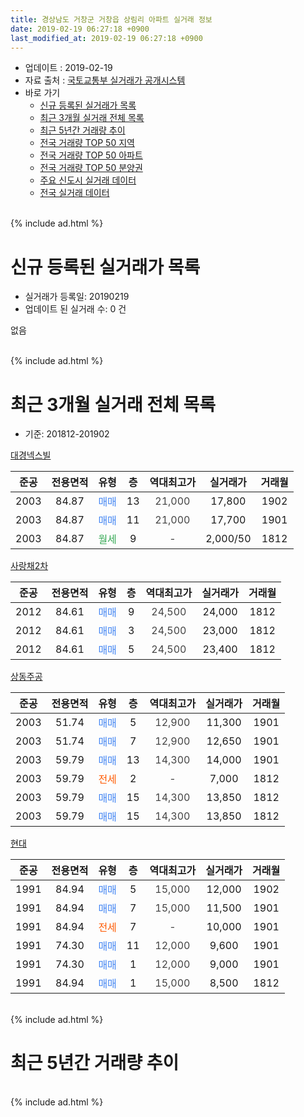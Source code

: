 ```yaml
---
title: 경상남도 거창군 거창읍 상림리 아파트 실거래 정보
date: 2019-02-19 06:27:18 +0900
last_modified_at: 2019-02-19 06:27:18 +0900
---
```


* 업데이트 : 2019-02-19
* 자료 출처 : [국토교통부 실거래가 공개시스템](http://rt.molit.go.kr)
* 바로 가기
    * [신규 등록된 실거래가 목록](#신규-등록된-실거래가-목록)
    * [최근 3개월 실거래 전체 목록](#최근-3개월-실거래-전체-목록)
    * [최근 5년간 거래량 추이](#최근-5년간-거래량-추이)
    * [전국 거래량 TOP 50 지역](https://inasie.github.io/apt-trade-info/최근-3개월-전국에서-가장-거래가-많이-발생한-지역)
    * [전국 거래량 TOP 50 아파트](https://inasie.github.io/apt-trade-info/최근-3개월-전국에서-가장-거래가-많이-발생한-아파트)
    * [전국 거래량 TOP 50 분양권](https://inasie.github.io/apt-trade-info/최근-3개월-전국에서-가장-거래가-많이-발생한-분양권)
    * [주요 신도시 실거래 데이터](https://inasie.github.io/apt-trade-info/주요-신도시)
    * [전국 실거래 데이터](https://inasie.github.io/apt-trade-info/전국)
<br>
{% include ad.html %}
<br>

# 신규 등록된 실거래가 목록
* 실거래가 등록일: 20190219
* 업데이트 된 실거래 수: 0 건

없음

<br>
{% include ad.html %}
<br>

# 최근 3개월 실거래 전체 목록
* 기준: 201812-201902


[대경넥스빌](https://search.naver.com/search.naver?query=%EA%B2%BD%EC%83%81%EB%82%A8%EB%8F%84+%EA%B1%B0%EC%B0%BD%EA%B5%B0+%EA%B1%B0%EC%B0%BD%EC%9D%8D+%EC%83%81%EB%A6%BC%EB%A6%AC+%EB%8C%80%EA%B2%BD%EB%84%A5%EC%8A%A4%EB%B9%8C)

|준공|전용면적|유형|층|역대최고가|실거래가|거래월|
|:---:|:---:|:---:|:---:|:---:|:---:|:---:|
|2003|84.87|<span style="color:#4285f3">매매</span>|13|<span style="color:#444444">21,000</span>|17,800|1902|
|2003|84.87|<span style="color:#4285f3">매매</span>|11|<span style="color:#444444">21,000</span>|17,700|1901|
|2003|84.87|<span style="color:#34a853">월세</span>|9|<span style="color:#444444">-</span>|2,000/50|1812|

[사랑채2차](https://search.naver.com/search.naver?query=%EA%B2%BD%EC%83%81%EB%82%A8%EB%8F%84+%EA%B1%B0%EC%B0%BD%EA%B5%B0+%EA%B1%B0%EC%B0%BD%EC%9D%8D+%EC%83%81%EB%A6%BC%EB%A6%AC+%EC%82%AC%EB%9E%91%EC%B1%842%EC%B0%A8)

|준공|전용면적|유형|층|역대최고가|실거래가|거래월|
|:---:|:---:|:---:|:---:|:---:|:---:|:---:|
|2012|84.61|<span style="color:#4285f3">매매</span>|9|<span style="color:#444444">24,500</span>|24,000|1812|
|2012|84.61|<span style="color:#4285f3">매매</span>|3|<span style="color:#444444">24,500</span>|23,000|1812|
|2012|84.61|<span style="color:#4285f3">매매</span>|5|<span style="color:#444444">24,500</span>|23,400|1812|

[상동주공](https://search.naver.com/search.naver?query=%EA%B2%BD%EC%83%81%EB%82%A8%EB%8F%84+%EA%B1%B0%EC%B0%BD%EA%B5%B0+%EA%B1%B0%EC%B0%BD%EC%9D%8D+%EC%83%81%EB%A6%BC%EB%A6%AC+%EC%83%81%EB%8F%99%EC%A3%BC%EA%B3%B5)

|준공|전용면적|유형|층|역대최고가|실거래가|거래월|
|:---:|:---:|:---:|:---:|:---:|:---:|:---:|
|2003|51.74|<span style="color:#4285f3">매매</span>|5|<span style="color:#444444">12,900</span>|11,300|1901|
|2003|51.74|<span style="color:#4285f3">매매</span>|7|<span style="color:#444444">12,900</span>|12,650|1901|
|2003|59.79|<span style="color:#4285f3">매매</span>|13|<span style="color:#444444">14,300</span>|14,000|1901|
|2003|59.79|<span style="color:#ff5a00">전세</span>|2|<span style="color:#444444">-</span>|7,000|1812|
|2003|59.79|<span style="color:#4285f3">매매</span>|15|<span style="color:#444444">14,300</span>|13,850|1812|
|2003|59.79|<span style="color:#4285f3">매매</span>|15|<span style="color:#444444">14,300</span>|13,850|1812|

[현대](https://search.naver.com/search.naver?query=%EA%B2%BD%EC%83%81%EB%82%A8%EB%8F%84+%EA%B1%B0%EC%B0%BD%EA%B5%B0+%EA%B1%B0%EC%B0%BD%EC%9D%8D+%EC%83%81%EB%A6%BC%EB%A6%AC+%ED%98%84%EB%8C%80)

|준공|전용면적|유형|층|역대최고가|실거래가|거래월|
|:---:|:---:|:---:|:---:|:---:|:---:|:---:|
|1991|84.94|<span style="color:#4285f3">매매</span>|5|<span style="color:#444444">15,000</span>|12,000|1902|
|1991|84.94|<span style="color:#4285f3">매매</span>|7|<span style="color:#444444">15,000</span>|11,500|1901|
|1991|84.94|<span style="color:#ff5a00">전세</span>|7|<span style="color:#444444">-</span>|10,000|1901|
|1991|74.30|<span style="color:#4285f3">매매</span>|11|<span style="color:#444444">12,000</span>|9,600|1901|
|1991|74.30|<span style="color:#4285f3">매매</span>|1|<span style="color:#444444">12,000</span>|9,000|1901|
|1991|84.94|<span style="color:#4285f3">매매</span>|1|<span style="color:#444444">15,000</span>|8,500|1812|


<br>
{% include ad.html %}
<br>

# 최근 5년간 거래량 추이


<div style="width:100%;">
    <canvas id="deal_progress" height="200"></canvas>
</div>

<script>
new Chart(document.getElementById("deal_progress"), {
    type: 'line',
    data: {
        labels: ['201402','201403','201404','201405','201406','201407','201408','201409','201410','201411','201412','201501','201502','201503','201504','201505','201506','201507','201508','201509','201510','201511','201512','201601','201602','201603','201604','201605','201606','201607','201608','201609','201610','201611','201612','201701','201702','201703','201704','201705','201706','201707','201708','201709','201710','201711','201712','201801','201802','201803','201804','201805','201806','201807','201808','201809','201810','201811','201812','201901','201902'],
        datasets: [{
            label: '매매',
            pointRadius: 1,
            data: [6, 7, 7, 3, 4, 8, 3, 2, 5, 4, 7, 6, 4, 6, 8, 14, 3, 4, 6, 4, 10, 4, 7, 15, 6, 7, 12, 9, 10, 7, 5, 7, 5, 5, 8, 5, 7, 8, 3, 2, 5, 5, 5, 4, 4, 13, 9, 6, 13, 14, 10, 6, 11, 3, 6, 5, 5, 5, 6, 7, 2],
            borderColor: "rgba(255, 201, 14, 1)",
            backgroundColor: "rgba(255, 201, 14, 0.5)",
            fill: false,
            lineTension: 0
        },{
            label: '전월세',
            pointRadius: 1,
            data: [3, 3, 0, 0, 2, 2, 0, 1, 3, 0, 2, 1, 1, 0, 0, 1, 0, 1, 1, 3, 2, 1, 1, 3, 1, 3, 4, 2, 3, 1, 0, 1, 2, 1, 1, 4, 2, 2, 2, 1, 0, 0, 2, 0, 1, 2, 4, 3, 4, 4, 2, 2, 3, 0, 1, 0, 1, 2, 2, 1, 0],
            borderColor: "rgba(0, 141, 185, 1)",
            backgroundColor: "rgba(0, 141, 185, 0.5)",
            fill: false,
            lineTension: 0
        }
        ]
    },
    options: {
        responsive: true,
        title: {
            display: false
        },
        tooltips: {
            mode: 'index',
            intersect: false
        },
        hover: {
            mode: 'nearest',
            intersect: true
        },
        scales: {
            xAxes: [{
                display: true,
                scaleLabel: {
                    display: true,
                    labelString: '년/월'
                }
            }],
            yAxes: [{
                display: true,
                ticks: {
                    suggestedMin: 0,
                },
                scaleLabel: {
                    display: true,
                    labelString: '실거래 수'
                }
            }]
        }
    }
});

</script>


<br>
{% include ad.html %}
<br>

